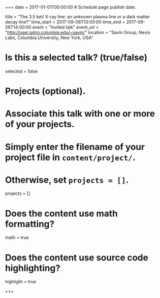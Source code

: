 +++
date = 2017-01-01T00:00:00  # Schedule page publish date.

title = "The 3.5 keV X-ray line: an unknown plasma line or a dark matter decay line?"
time_start = 2017-09-06T13:00:00
time_end = 2017-09-06T14:00:00
event = "Invited talk"
event_url = "http://user.astro.columbia.edu/~savin/"
location = "Savin Group, Nevis Labs, Columbia University, New York, USA"

# Is this a selected talk? (true/false)
selected = false

# Projects (optional).
#   Associate this talk with one or more of your projects.
#   Simply enter the filename of your project file in `content/project/`.
#   Otherwise, set `projects = []`.
projects = []

# Does the content use math formatting?
math = true

# Does the content use source code highlighting?
highlight = true

+++